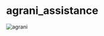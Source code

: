 # agrani_assistance
![agrani](https://drive.google.com/file/d/1rvzfCs6cYawFv5xduUHJ5WZ6KI-GIf1p/view?usp=sharing, "agrani")
